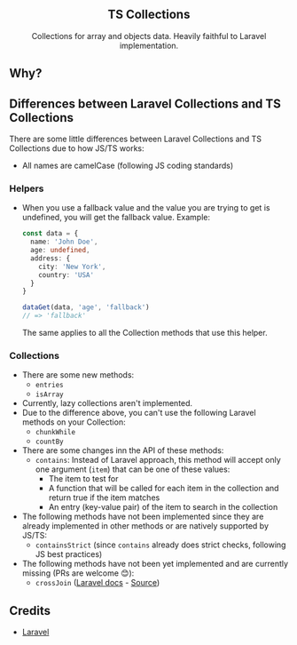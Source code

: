 <div align="center">
    <h2>TS Collections</h2>
    Collections for array and objects data. Heavily faithful to Laravel implementation.
</div>

## Why?

## Differences between Laravel Collections and TS Collections
There are some little differences between Laravel Collections and TS Collections due to how JS/TS works:
- All names are camelCase (following JS coding standards)
### Helpers
- When you use a fallback value and the value you are trying to get is undefined, you will get the fallback value.
  Example:
  ```ts
  const data = {
    name: 'John Doe',
    age: undefined,
    address: {
      city: 'New York',
      country: 'USA'
    }
  }

  dataGet(data, 'age', 'fallback')
  // => 'fallback'
  ```
  The same applies to all the Collection methods that use this helper.
### Collections
- There are some new methods:
  - `entries`
  - `isArray`
- Currently, lazy collections aren't implemented.
- Due to the difference above, you can't use the following Laravel methods on your Collection:
  - `chunkWhile`
  - `countBy`
- There are some changes inn the API of these methods:
  - `contains`: Instead of Laravel approach, this method will accept only one argument (`item`) that can be one of these values:
    - The item to test for
    - A function that will be called for each item in the collection and return true if the item matches
    - An entry (key-value pair) of the item to search in the collection
- The following methods have not been implemented since they are already implemented in other methods or are natively supported by JS/TS:
  - `containsStrict` (since `contains` already does strict checks, following JS best practices)
- The following methods have not been yet implemented and are currently missing (PRs are welcome 😊):
  - `crossJoin` ([Laravel docs](https://laravel.com/docs/9.x/collections#method-crossjoin) - [Source](https://github.com/laravel/framework/blob/76a7b3cc7942eda2841518ca7877a5e009570b22/src/Illuminate/Collections/Collection.php#L198))

## Credits
- [Laravel](https://laravel.com/)